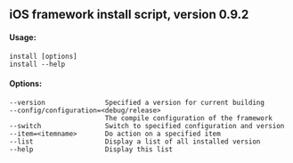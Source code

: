 ## iOS framework install script, version 0.9.2
#### Usage:
`install [options]`<br />
`install --help`

#### Options:

    --version               Specified a version for current building
    --config/configuration=<debug/release>
                            The compile configuration of the framework
    --switch                Switch to specified configuration and version
    --item=<itemname>       Do action on a specified item
    --list                  Display a list of all installed version
    --help                  Display this list
 